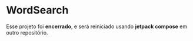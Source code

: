 # WordSearch

Esse projeto foi **encerrado**, e será reiniciado usando **jetpack compose** em outro repositório.
